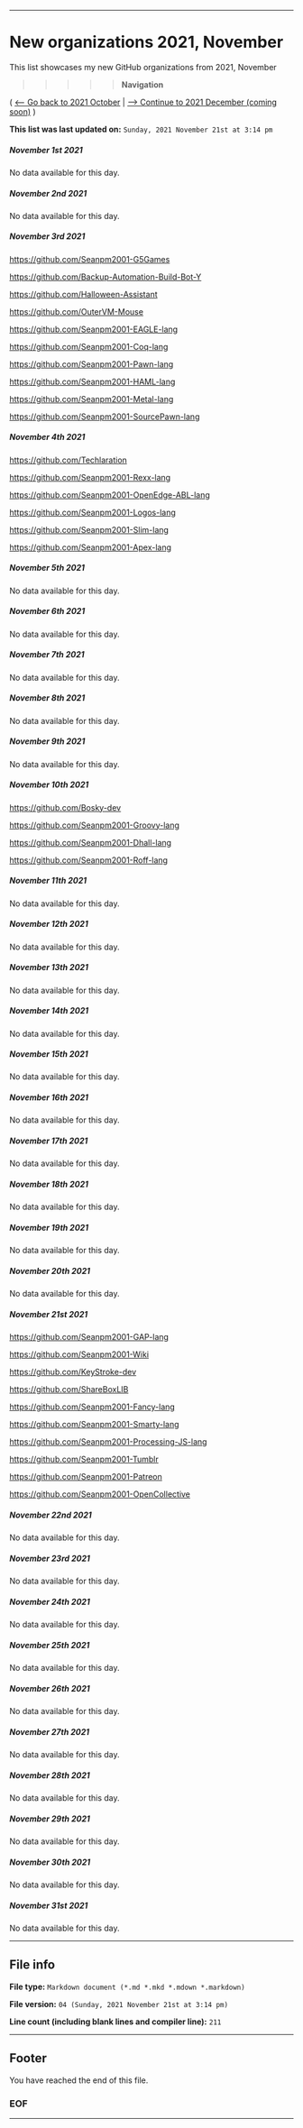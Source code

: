 
***

# New organizations 2021, November

This list showcases my new GitHub organizations from 2021, November

> > > > > **Navigation**

( [<-- Go back to 2021 October](/NewOrgs/2021/10_October/README.md) | [ --> Continue to 2021 December (coming soon)](/NewOrgs/2021/12_December/README.md) )

**This list was last updated on:** `Sunday, 2021 November 21st at 3:14 pm`

<!-- ##### LIST !-->

##### November 1st 2021

No data available for this day.

##### November 2nd 2021

No data available for this day.

##### November 3rd 2021

https://github.com/Seanpm2001-G5Games

https://github.com/Backup-Automation-Build-Bot-Y

https://github.com/Halloween-Assistant

https://github.com/OuterVM-Mouse

https://github.com/Seanpm2001-EAGLE-lang

https://github.com/Seanpm2001-Coq-lang

https://github.com/Seanpm2001-Pawn-lang

https://github.com/Seanpm2001-HAML-lang

https://github.com/Seanpm2001-Metal-lang

https://github.com/Seanpm2001-SourcePawn-lang

##### November 4th 2021

https://github.com/Techlaration

https://github.com/Seanpm2001-Rexx-lang

https://github.com/Seanpm2001-OpenEdge-ABL-lang

https://github.com/Seanpm2001-Logos-lang

https://github.com/Seanpm2001-Slim-lang

https://github.com/Seanpm2001-Apex-lang

##### November 5th 2021

No data available for this day.

##### November 6th 2021

No data available for this day.

##### November 7th 2021

No data available for this day.

##### November 8th 2021

No data available for this day.

##### November 9th 2021

No data available for this day.

##### November 10th 2021

https://github.com/Bosky-dev

https://github.com/Seanpm2001-Groovy-lang

https://github.com/Seanpm2001-Dhall-lang

https://github.com/Seanpm2001-Roff-lang

##### November 11th 2021

No data available for this day.

##### November 12th 2021

No data available for this day.

##### November 13th 2021

No data available for this day.

##### November 14th 2021

No data available for this day.

##### November 15th 2021

No data available for this day.

##### November 16th 2021

No data available for this day.

##### November 17th 2021

No data available for this day.

##### November 18th 2021

No data available for this day.

##### November 19th 2021

No data available for this day.

##### November 20th 2021

No data available for this day.

##### November 21st 2021

https://github.com/Seanpm2001-GAP-lang

https://github.com/Seanpm2001-Wiki

https://github.com/KeyStroke-dev

https://github.com/ShareBoxLIB

https://github.com/Seanpm2001-Fancy-lang

https://github.com/Seanpm2001-Smarty-lang

https://github.com/Seanpm2001-Processing-JS-lang

https://github.com/Seanpm2001-Tumblr

https://github.com/Seanpm2001-Patreon

https://github.com/Seanpm2001-OpenCollective

##### November 22nd 2021

No data available for this day.

##### November 23rd 2021

No data available for this day.

##### November 24th 2021

No data available for this day.

##### November 25th 2021

No data available for this day.

##### November 26th 2021

No data available for this day.

##### November 27th 2021

No data available for this day.

##### November 28th 2021

No data available for this day.

##### November 29th 2021

No data available for this day.

##### November 30th 2021

No data available for this day.

##### November 31st 2021

No data available for this day.

***

## File info

**File type:** `Markdown document (*.md *.mkd *.mdown *.markdown)`

**File version:** `04 (Sunday, 2021 November 21st at 3:14 pm)`

**Line count (including blank lines and compiler line):** `211`

***

## Footer

You have reached the end of this file.

### EOF

***
